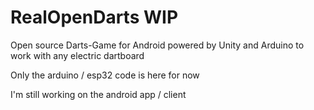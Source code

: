 # RealOpenDarts WIP
Open source Darts-Game for Android powered by Unity and Arduino to work with any electric dartboard

Only the arduino / esp32 code is here for now

I'm still working on the android app / client

